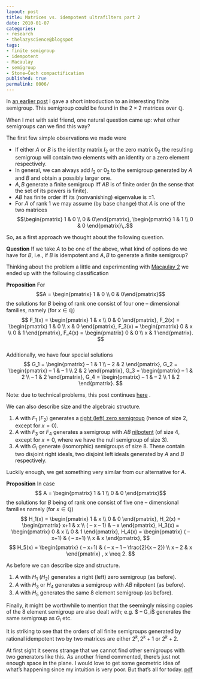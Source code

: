 ```yaml
---
layout: post
title: Matrices vs. idempotent ultrafilters part 2
date: 2010-01-07
categories:
- research
- thelazyscience@blogspot
tags:
- finite semigroup
- idempotent
- Macaulay
- semigroup
- Stone–Čech compactification
published: true
permalink: 0006/
---
```


In [an earlier post](/0004/) I gave a short introduction to an interesting finite semigroup. This semigroup could be found in the $2\times 2$ matrices over $\mathbb{Q}$.

When I met with said friend, one natural question came up: what other semigroups can we find this way?

The first few simple observations we made were

*   If either $A$ or $B$ is the identity matrix $I_2$ or the zero matrix $0_2$ the resulting semigroup will contain two elements with an identity or a zero element respectively.
*   In general, we can always add $I_2$ or $0_2$ to the semigroup generated by $A$ and $B$ and obtain a possibly larger one.
*   $A,B$ generate a finite semigroup iff $AB$ is of finite order (in the sense that the set of its powers is finite).
*   $AB$ has finite order iff its (nonvanishing) eigenvalue is $\pm 1$.
*   For $A$ of rank $1$ we may assume (by base change) that $A$ is one of the two matrices $$\begin{pmatrix} 1 & 0 \\ 0 & 0\end{pmatrix}, \begin{pmatrix} 1 & 1 \\ 0 & 0 \end{pmatrix}\,.$$

So, as a first approach we thought about the following question.

**Question** If we take $A$ to be one of the above, what kind of options do we have for $B$, i.e., if $B$ is idempotent and $A,B$ to generate a finite semigroup?

Thinking about the problem a little and experimenting with [Macaulay 2](http://en.wikipedia.org/wiki/Macaulay2) we ended up with the following classification

**Proposition** For $$A = \begin{pmatrix} 1 & 0 \\ 0 & 0\end{pmatrix}$$ the solutions for $B$ being of rank one consist of four one – dimensional families, namely (for $x\in \mathbb{Q}$)  
 $$  
 F_1(x) = \begin{pmatrix} 1 & x \\ 0 & 0 \end{pmatrix},  
 F_2(x) = \begin{pmatrix} 1 & 0 \\ x & 0 \end{pmatrix},  
 F_3(x) = \begin{pmatrix} 0 & x \\ 0 & 1 \end{pmatrix},  
 F_4(x) = \begin{pmatrix} 0 & 0 \\ x & 1 \end{pmatrix}.  
 $$  
 Additionally, we have four special solutions  
 $$  
 G_1 = \begin{pmatrix} – 1 & 1 \\ – 2 & 2 \end{pmatrix},  
 G_2 = \begin{pmatrix} – 1 & – 1 \\ 2 & 2 \end{pmatrix},  
 G_3 = \begin{pmatrix} – 1 & 2 \\ – 1 & 2 \end{pmatrix},  
 G_4 = \begin{pmatrix} – 1 & – 2 \\ 1 & 2 \end{pmatrix}.  
 $$

Note: due to technical problems, this post continues [here](http://thelazyscience.blogspot.com/2010/01/testing.html) .

We can also describe size and the algebraic structure.

1.  $A$ with $F_1$ ($F_2$) generates a [right (left) zero semigroup](http://en.wikipedia.org/wiki/Null_semigroup) (hence of size $2$, except for $x=0$).
2.  $A$ with $F_3$ or $F_4$ generates a semigroup with $AB$ [nilpotent](http://en.wikipedia.org/wiki/Nilpotent_matrix) (of size $4$, except for $x=0$, where we have the null semigroup of size $3$).
3.  $A$ with $G_i$ generate (isomorphic) semigroups of size $8$. These contain two disjoint right ideals, two disjoint left ideals generated by $A$ and $B$ respectively.

Luckily enough, we get something very similar from our alternative for $A$.

**Proposition** In case$$
A = \begin{pmatrix} 1 & 1
 \\ 0 & 0
 \end{pmatrix}$$ the solutions for $B$ being of rank one consist of five one – dimensional families namely (for $x\in \mathbb{Q}$)  
 $$  
 H_1(x) = \begin{pmatrix} 1 & x \\ 0 & 0 \end{pmatrix},  
 H_2(x) = \begin{pmatrix} x+1 & x \\ ( – x – 1) & – x \end{pmatrix},  
 H_3(x) = \begin{pmatrix} 0 & x \\ 0 & 1 \end{pmatrix},  
 H_4(x) = \begin{pmatrix} ( – x+1) & ( – x+1) \\ x & x \end{pmatrix},  
 $$
 $$
 H_5(x) = \begin{pmatrix} ( – x+1) & ( – x – 1 – \frac{2}{x – 2}) \\ x – 2 & x \end{pmatrix} , x \neq 2.  
 $$

As before we can describe size and structure.

1.  $A$ with $H_1$ ($H_2$) generates a right (left) zero semigroup (as before).
2.  $A$ with $H_3$ or $H_4$ generates a semigroup with $AB$ nilpotent (as before).
3.  $A$ with $H_5$ generates the same $8$ element semigroup (as before).

Finally, it might be worthwhile to mention that the seemingly missing copies of the $8$ element semigroup are also dealt with; e.g. $ – G_i$ generates the same semigroup as $G_i$ etc.

It is striking to see that the orders of all finite semigroups generated by rational idempotent two by two matrices are either $2^k,2^k + 1$ or $2^k + 2$.

At first sight it seems strange that we cannot find other semigroups with two generators like this. As another friend commented, there’s just not enough space in the plane. I would love to get some geometric idea of what’s happening since my intuition is very poor. But that’s all for today. [pdf](/assets/2010/matrices2.pdf)
